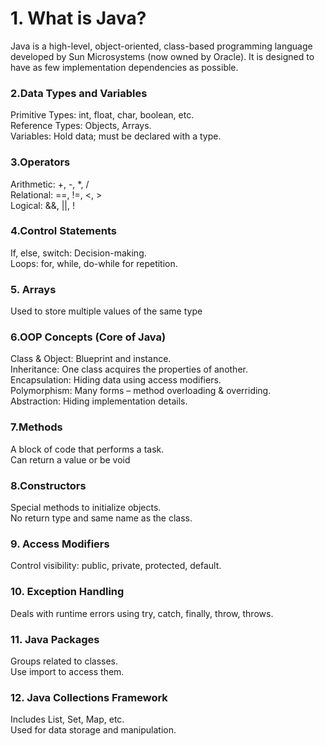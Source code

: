 # 1. What is Java?
Java is a high-level, object-oriented, class-based programming language developed by Sun Microsystems (now owned by Oracle). It is designed to have as few implementation dependencies as possible.

### 2.Data Types and Variables
Primitive Types: int, float, char, boolean, etc.  
Reference Types: Objects, Arrays.  
Variables: Hold data; must be declared with a type.

### 3.Operators
Arithmetic: +, -, *, /  
Relational: ==, !=, <, >  
Logical: &&, ||, !  

### 4.Control Statements
If, else, switch: Decision-making.  
Loops: for, while, do-while for repetition.  

### 5. Arrays
Used to store multiple values of the same type  

### 6.OOP Concepts (Core of Java)
Class & Object: Blueprint and instance.  
Inheritance: One class acquires the properties of another.  
Encapsulation: Hiding data using access modifiers.  
Polymorphism: Many forms – method overloading & overriding.  
Abstraction: Hiding implementation details.  

### 7.Methods
A block of code that performs a task.  
Can return a value or be void  

### 8.Constructors
Special methods to initialize objects.  
No return type and same name as the class.  

### 9. Access Modifiers
Control visibility: public, private, protected, default.

###  10. Exception Handling
Deals with runtime errors using try, catch, finally, throw, throws.

###  11. Java Packages
Groups related to classes.  
Use import to access them.  

###  12. Java Collections Framework
Includes List, Set, Map, etc.  
Used for data storage and manipulation.  






